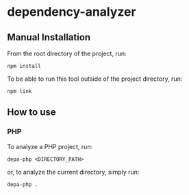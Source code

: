 # dependency-analyzer

## Manual Installation

From the root directory of the project, run:
```
npm install
```

To be able to run this tool outside of the project directory, run:
```
npm link
```

## How to use

### PHP

To analyze a PHP project, run:

```
depa-php <DIRECTORY_PATH>
```

or, to analyze the current directory, simply run:

```
depa-php .
```